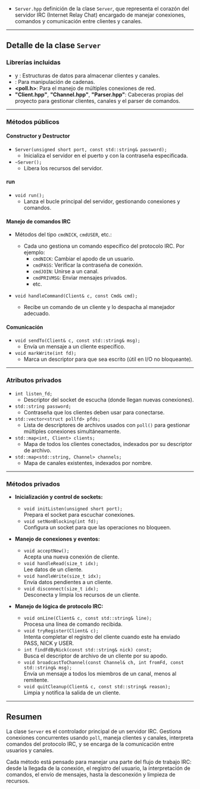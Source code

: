 - `Server.hpp` definición de la clase `Server`, que representa el corazón del servidor IRC (Internet Relay Chat) encargado de manejar conexiones, comandos y comunicación entre clientes y canales.

---

## Detalle de la clase `Server`

### Librerías incluidas

- **<map>** y **<vector>**: Estructuras de datos para almacenar clientes y canales.
- **<string>**: Para manipulación de cadenas.
- **<poll.h>**: Para el manejo de múltiples conexiones de red.
- **"Client.hpp"**, **"Channel.hpp"**, **"Parser.hpp"**: Cabeceras propias del proyecto para gestionar clientes, canales y el parser de comandos.

---

### Métodos públicos

#### **Constructor y Destructor**

- `Server(unsigned short port, const std::string& password);`
  - Inicializa el servidor en el puerto y con la contraseña especificada.
- `~Server();`
  - Libera los recursos del servidor.

#### **run**

- `void run();`
  - Lanza el bucle principal del servidor, gestionando conexiones y comandos.

#### **Manejo de comandos IRC**

- Métodos del tipo `cmdNICK`, `cmdUSER`, etc.:

  - Cada uno gestiona un comando específico del protocolo IRC. Por ejemplo:
    - `cmdNICK`: Cambiar el apodo de un usuario.
    - `cmdPASS`: Verificar la contraseña de conexión.
    - `cmdJOIN`: Unirse a un canal.
    - `cmdPRIVMSG`: Enviar mensajes privados.
    - etc.

- `void handleCommand(Client& c, const Cmd& cmd);`
  - Recibe un comando de un cliente y lo despacha al manejador adecuado.

#### **Comunicación**

- `void sendTo(Client& c, const std::string& msg);`
  - Envía un mensaje a un cliente específico.
- `void markWrite(int fd);`
  - Marca un descriptor para que sea escrito (útil en I/O no bloqueante).

---

### Atributos privados

- `int listen_fd;`
  - Descriptor del socket de escucha (donde llegan nuevas conexiones).
- `std::string password;`
  - Contraseña que los clientes deben usar para conectarse.
- `std::vector<struct pollfd> pfds;`
  - Lista de descriptores de archivos usados con `poll()` para gestionar múltiples conexiones simultáneamente.
- `std::map<int, Client> clients;`
  - Mapa de todos los clientes conectados, indexados por su descriptor de archivo.
- `std::map<std::string, Channel> channels;`
  - Mapa de canales existentes, indexados por nombre.

---

### Métodos privados

- **Inicialización y control de sockets:**

  - `void initListen(unsigned short port);`  
    Prepara el socket para escuchar conexiones.
  - `void setNonBlocking(int fd);`  
    Configura un socket para que las operaciones no bloqueen.

- **Manejo de conexiones y eventos:**

  - `void acceptNew();`  
    Acepta una nueva conexión de cliente.
  - `void handleRead(size_t idx);`  
    Lee datos de un cliente.
  - `void handleWrite(size_t idx);`  
    Envía datos pendientes a un cliente.
  - `void disconnect(size_t idx);`  
    Desconecta y limpia los recursos de un cliente.

- **Manejo de lógica de protocolo IRC:**
  - `void onLine(Client& c, const std::string& line);`  
    Procesa una línea de comando recibida.
  - `void tryRegister(Client& c);`  
    Intenta completar el registro del cliente cuando este ha enviado PASS, NICK y USER.
  - `int findFdByNick(const std::string& nick) const;`  
    Busca el descriptor de archivo de un cliente por su apodo.
  - `void broadcastToChannel(const Channel& ch, int fromFd, const std::string& msg);`  
    Envía un mensaje a todos los miembros de un canal, menos al remitente.
  - `void quitCleanup(Client& c, const std::string& reason);`  
    Limpia y notifica la salida de un cliente.

---

## Resumen

La clase `Server` es el controlador principal de un servidor IRC. Gestiona conexiones concurrentes usando `poll`, maneja clientes y canales, interpreta comandos del protocolo IRC, y se encarga de la comunicación entre usuarios y canales.

Cada método está pensado para manejar una parte del flujo de trabajo IRC: desde la llegada de la conexión, el registro del usuario, la interpretación de comandos, el envío de mensajes, hasta la desconexión y limpieza de recursos.

